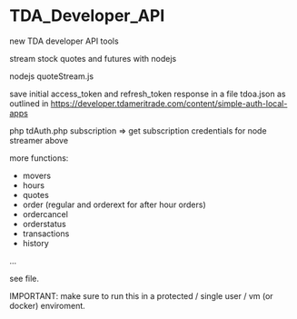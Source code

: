 # TDA_Developer_API
new TDA developer API tools

stream stock quotes and futures with nodejs

nodejs quoteStream.js

save initial access_token and refresh_token response in a file tdoa.json as outlined in
https://developer.tdameritrade.com/content/simple-auth-local-apps

php tdAuth.php subscription => get subscription credentials for node streamer above

more functions:
- movers
- hours
- quotes
- order (regular and orderext for after hour orders)
- ordercancel
- orderstatus
- transactions
- history

...

see file.

IMPORTANT: make sure to run this in a protected / single user / vm (or docker) enviroment.
